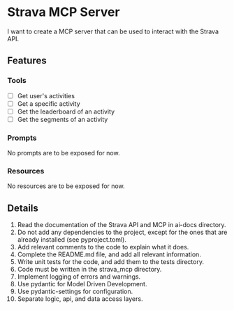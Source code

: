 # Strava MCP Server

I want to create a MCP server that can be used to interact with the Strava API.


## Features


### Tools

- [ ] Get user's activities
- [ ] Get a specific activity
- [ ] Get the leaderboard of an activity
- [ ] Get the segments of an activity

### Prompts

No prompts are to be exposed for now.


### Resources

No resources are to be exposed for now.



## Details

1. Read the documentation of the Strava API and MCP in ai-docs directory.
2. Do not add any dependencies to the project, except for the ones that are already installed (see pyproject.toml).
3. Add relevant comments to the code to explain what it does.
4. Complete the README.md file, and add all relevant information.
5. Write unit tests for the code, and add them to the tests directory.
6. Code must be written in the strava_mcp directory.
7. Implement logging of errors and warnings.
8. Use pydantic for Model Driven Development.
9. Use pydantic-settings for configuration.
10. Separate logic, api, and data access layers.




